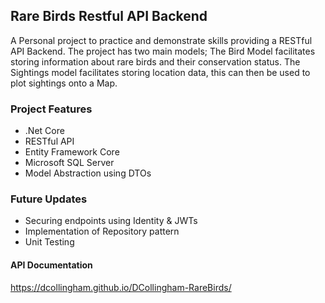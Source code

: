 ## Rare Birds Restful API Backend

A Personal project to practice and demonstrate skills providing a RESTful API Backend. The project has two main models; The Bird Model facilitates storing information about rare birds and their conservation status. The Sightings model facilitates storing location data, this can then be used to plot sightings onto a Map.

### Project Features

- .Net Core
- RESTful API
- Entity Framework Core
- Microsoft SQL Server
- Model Abstraction using DTOs

### Future Updates

- Securing endpoints using Identity & JWTs
- Implementation of Repository pattern
- Unit Testing

#### API Documentation
https://dcollingham.github.io/DCollingham-RareBirds/
